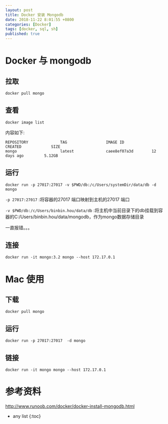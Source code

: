 ```yaml
---
layout: post
title: Docker 安装 Mongodb
date: 2018-11-22 8:01:55 +0800
categories: [Docker]
tags: [docker, sql, sh]
published: true
---
```


# Docker 与 mongodb

## 拉取

```
docker pull mongo
```

## 查看

```
docker image list
```

内容如下:

```
REPOSITORY              TAG                 IMAGE ID            CREATED             SIZE
mongo                   latest              caee8ef07a3d        12 days ago         5.12GB
```

## 运行

```
docker run -p 27017:27017 -v $PWD/db:/c/Users/systemDir/data/db -d mongo
```

`-p 27017:27017` :将容器的27017 端口映射到主机的27017 端口

`-v $PWD/db:/c/Users/binbin.hou/data/db` :将主机中当前目录下的db挂载到容器的C:/Users/binbin.hou/data/mongodb，作为mongo数据存储目录

一直报错。。。

## 连接

```
docker run -it mongo:3.2 mongo --host 172.17.0.1
```

# Mac 使用

## 下载

```
docker pull mongo
```

## 运行

```
docker run -p 27017:27017  -d mongo
```

## 链接

```
docker run -it mongo mongo --host 172.17.0.1
```

# 参考资料

http://www.runoob.com/docker/docker-install-mongodb.html

* any list
{:toc}